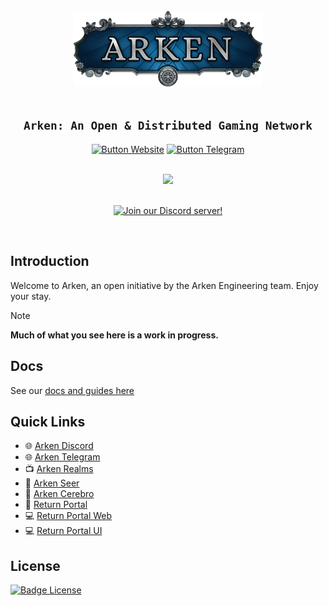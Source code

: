<div align="center">
  <br>

  <img src=".erb/img/logo.png" width="60%" />

  <br>
  <br>

  <h2><code>Arken: An Open & Distributed Gaming Network</code></h2>
    
  [![Button Website]][Website]
  [![Button Telegram]][Telegram]
  
  <br>

  <a href="http://discord.arken.gg">
    <img src="https://img.shields.io/discord/857533189948964874.svg?style=for-the-badge&colorB=7581dc&logo=discord&logoColor=white">
  </a>

  <br>
  <br>
  
  [![Join our Discord server!](https://invidget.switchblade.xyz/vMtb3WFfKZ)](https://discord.gg/vMtb3WFfKZ)
</div>

<br>

## Introduction

<p>
  Welcome to Arken, an open initiative by the Arken Engineering team. Enjoy your stay.
</p>

> [!NOTE]  
> **Much of what you see here is a work in progress.**

## Docs

See our [docs and guides here](https://docs.arken.gg/)

## Quick Links

- 🌐 [Arken Discord](https://discord.arken.gg)
- 🌐 [Arken Telegram](https://telegram.arken.gg)
- 📺 [Arken Realms](https://arken.gg/)
- 🔗 [Arken Seer](https://github.com/arken-engineering/seer)
- 🔗 [Arken Cerebro](https://github.com/arken-engineering/cerebro)
- 📖 [Return Portal](http://return.gg/portal)
- 💻 [Return Portal Web](https://github.com/arken-engineering/portal-web)
- 💻 [Return Portal UI](https://github.com/arken-engineering/portal-ui)

## License

[![Badge License]][License]

<!-- 🎮 🎮 🎮 🎮 🎮 🎮 🎮 🎮 🎮 🎮 🎮 🎮 🎮 🎮 🎮 🎮 🎮 🎮 🎮 🎮 🎮 🎮 🎮 --->

[License]: LICENSE
[Issue]: https://github.com/arken-engineering/arken/issues
[patreon]: https://patreon.com/Arken

<!-- 🎮 🎮 🎮 🎮 🎮 🎮 🎮 🎮 🎮   Quicklinks   🎮 🎮 🎮 🎮 🎮 🎮 🎮 🎮 🎮 --->

[Telegram]: https://telegram.arken.gg
[Website]: https://arken.gg
[Legacy]: https://swap.arken.gg
[Usage]: https://docs.arken.gg
[Demo]: https://arken.gg

<!-- 🎮 🎮 🎮 🎮 🎮 🎮 🎮 🎮 🎮 🎮  Badges  🎮 🎮 🎮 🎮 🎮 🎮 🎮 🎮 🎮 🎮 --->

[Badge License]: https://img.shields.io/badge/License-MIT-blue.svg?style=for-the-badge
[Button Telegram]: https://img.shields.io/badge/💬-Telegram-2478b5?style=for-the-badge
[Button Contributors]: https://img.shields.io/badge/Contributors-54b7dd?style=for-the-badge
[Button Website]: https://img.shields.io/badge/🌐-Website-736e9b?style=for-the-badge
[Button Legacy]: https://img.shields.io/badge/Legacy-ab910b?style=for-the-badge
[Button Usage]: https://img.shields.io/badge/Usage-992cb3?style=for-the-badge
[Button Demo]: https://img.shields.io/badge/Demo-528116?style=for-the-badge
[Button Beta]: https://img.shields.io/badge/Beta-bb044f?style=for-the-badge
[Button Arken Telegram]: https://img.shields.io/badge/Arken-Telegram-bb044f?style=for-the-badge
[Button Arken Discord]: https://img.shields.io/badge/Arken-Discord-bb044f?style=for-the-badge
[Button Arken Realms]: https://img.shields.io/badge/Arken-Realms-bb044f?style=for-the-badge
[Button Return Portal]: https://img.shields.io/badge/Return-Portal-bb044f?style=for-the-badge
[Button Arken Seer]: https://img.shields.io/badge/Arken-Seer-bb044f?style=for-the-badge
[Button Arken Cerebro]: https://img.shields.io/badge/Arken-Cerebro-bb044f?style=for-the-badge
